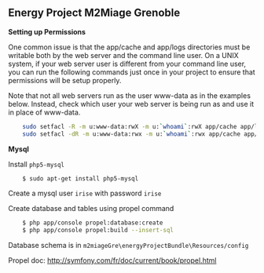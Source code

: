 Energy Project M2Miage Grenoble
------

**Setting up Permissions**

One common issue is that the app/cache and app/logs directories must be writable both by the web server and the command line user. On a UNIX system, if your web server user is different from your command line user, you can run the following commands just once in your project to ensure that permissions will be setup properly.

Note that not all web servers run as the user www-data as in the examples below. Instead, check which user your web server is being run as and use it in place of www-data.
```bash
    sudo setfacl -R -m u:www-data:rwX -m u:`whoami`:rwX app/cache app/logs
    sudo setfacl -dR -m u:www-data:rwx -m u:`whoami`:rwx app/cache app/logs
```

**Mysql**

Install `php5-mysql`
```bash
    $ sudo apt-get install php5-mysql
```

Create a mysql user `irise` with password `irise`

Create database and tables using propel command
```bash
    $ php app/console propel:database:create
    $ php app/console propel:build --insert-sql
```

Database schema is in `m2miageGre\energyProjectBundle\Resources/config`

Propel doc: http://symfony.com/fr/doc/current/book/propel.html
